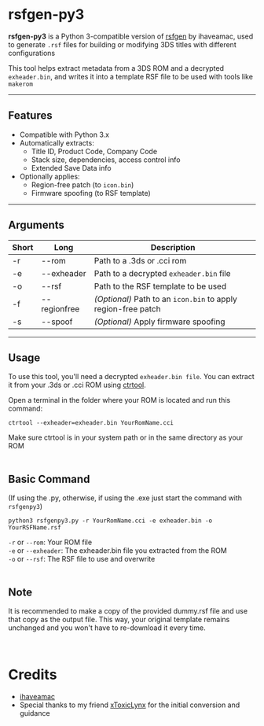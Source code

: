 # rsfgen-py3
**rsfgen-py3** is a Python 3-compatible version of [rsfgen](https://github.com/ihaveamac/3DS-rom-tools/blob/master/rsfgen/rsfgen.py) by ihaveamac, used to generate `.rsf` files for building or modifying 3DS titles with different configurations

This tool helps extract metadata from a 3DS ROM and a decrypted `exheader.bin`, and writes it into a template RSF file to be used with tools like `makerom`

---

## Features

- Compatible with Python 3.x
- Automatically extracts:
  - Title ID, Product Code, Company Code
  - Stack size, dependencies, access control info
  - Extended Save Data info
- Optionally applies:
  - Region-free patch (to `icon.bin`)
  - Firmware spoofing (to RSF template)

---

## Arguments
|Short|Long|Description|
| --- | --- | --- |
| -r | --rom | Path to a .3ds or .cci rom |
| -e | --exheader | Path to a decrypted `exheader.bin` file |
| -o | --rsf | Path to the RSF template to be used |
| -f | --regionfree | *(Optional)* Path to an `icon.bin` to apply region-free patch |
| -s | --spoof | *(Optional)* Apply firmware spoofing |

---

## Usage
To use this tool, you'll need a decrypted `exheader.bin file`. You can extract it from your .3ds or .cci ROM using [ctrtool](https://github.com/3DSGuy/Project_CTR?tab=readme-ov-file).

Open a terminal in the folder where your ROM is located and run this command:
```
ctrtool --exheader=exheader.bin YourRomName.cci
```
Make sure ctrtool is in your system path or in the same directory as your ROM
<br>
<br>
## Basic Command
(If using the .py, otherwise, if using the .exe just start the command with `rsfgenpy3`)
```
python3 rsfgenpy3.py -r YourRomName.cci -e exheader.bin -o YourRSFName.rsf
```
`-r` or `--rom`: Your ROM file <br>
`-e` or `--exheader`: The exheader.bin file you extracted from the ROM <br>
`-o` or `--rsf`: The RSF file to use and overwrite <br>
<br>
## Note
It is recommended to make a copy of the provided dummy.rsf file and use that copy as the output file. This way, your original template remains unchanged and you won't have to re-download it every time.

<br>

# Credits
- [ihaveamac](https://github.com/ihaveamac)
- Special thanks to my friend [xToxicLynx](https://github.com/xToxicLynx) for the initial conversion and guidance
